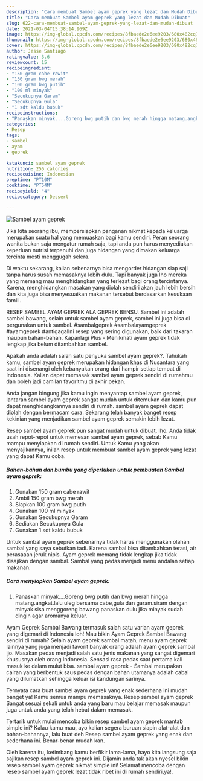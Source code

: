 ```yaml
---
description: "Cara membuat Sambel ayam geprek yang lezat dan Mudah Dibuat"
title: "Cara membuat Sambel ayam geprek yang lezat dan Mudah Dibuat"
slug: 622-cara-membuat-sambel-ayam-geprek-yang-lezat-dan-mudah-dibuat
date: 2021-03-04T15:38:14.969Z
image: https://img-global.cpcdn.com/recipes/8fbaede2e6ee9203/680x482cq70/sambel-ayam-geprek-foto-resep-utama.jpg
thumbnail: https://img-global.cpcdn.com/recipes/8fbaede2e6ee9203/680x482cq70/sambel-ayam-geprek-foto-resep-utama.jpg
cover: https://img-global.cpcdn.com/recipes/8fbaede2e6ee9203/680x482cq70/sambel-ayam-geprek-foto-resep-utama.jpg
author: Jesse Santiago
ratingvalue: 3.6
reviewcount: 15
recipeingredient:
- "150 gram cabe rawit"
- "150 gram bwg merah"
- "100 gram bwg putih"
- "100 ml minyak"
- "Secukupnya Garam"
- "Secukupnya Gula"
- "1 sdt kaldu bubuk"
recipeinstructions:
- "Panaskan minyak....Goreng bwg putih dan bwg merah hingga matang.angkat.lalu uleg bersama cabe,gula dan garam.siram dengan minyak sisa menggoreng bawang.panaskan dulu jika minyak sudah dingin agar aromanya keluar."
categories:
- Resep
tags:
- sambel
- ayam
- geprek

katakunci: sambel ayam geprek 
nutrition: 256 calories
recipecuisine: Indonesian
preptime: "PT10M"
cooktime: "PT54M"
recipeyield: "4"
recipecategory: Dessert

---
```



![Sambel ayam geprek](https://img-global.cpcdn.com/recipes/8fbaede2e6ee9203/680x482cq70/sambel-ayam-geprek-foto-resep-utama.jpg)

Jika kita seorang ibu, mempersiapkan panganan nikmat kepada keluarga merupakan suatu hal yang memuaskan bagi kamu sendiri. Peran seorang  wanita bukan saja mengatur rumah saja, tapi anda pun harus menyediakan keperluan nutrisi terpenuhi dan juga hidangan yang dimakan keluarga tercinta mesti menggugah selera.

Di waktu  sekarang, kalian sebenarnya bisa mengorder hidangan siap saji tanpa harus susah memasaknya lebih dulu. Tapi banyak juga lho mereka yang memang mau menghidangkan yang terlezat bagi orang tercintanya. Karena, menghidangkan masakan yang diolah sendiri akan jauh lebih bersih dan kita juga bisa menyesuaikan makanan tersebut berdasarkan kesukaan famili. 

RESEP SAMBEL AYAM GEPREK ALA GEPREK BENSU. Sambel ini adalah sambel bawang, selain untuk sambel ayam geprek, sambel ini juga bisa di pergunakan untuk sambel. #sambalgeprek #sambalayamgeprek #ayamgeprek #antigagalIni resep yang sering digunakan, baik dari takaran maupun bahan-bahan. Kapanlagi Plus - Menikmati ayam geprek tidak lengkap jika belum ditambahkan sambel.

Apakah anda adalah salah satu penyuka sambel ayam geprek?. Tahukah kamu, sambel ayam geprek merupakan hidangan khas di Nusantara yang saat ini disenangi oleh kebanyakan orang dari hampir setiap tempat di Indonesia. Kalian dapat memasak sambel ayam geprek sendiri di rumahmu dan boleh jadi camilan favoritmu di akhir pekan.

Anda jangan bingung jika kamu ingin menyantap sambel ayam geprek, lantaran sambel ayam geprek sangat mudah untuk ditemukan dan kamu pun dapat menghidangkannya sendiri di rumah. sambel ayam geprek dapat diolah dengan bermacam cara. Sekarang telah banyak banget resep kekinian yang menjadikan sambel ayam geprek semakin lebih lezat.

Resep sambel ayam geprek pun sangat mudah untuk dibuat, lho. Anda tidak usah repot-repot untuk memesan sambel ayam geprek, sebab Kamu mampu menyiapkan di rumah sendiri. Untuk Kamu yang akan menyajikannya, inilah resep untuk membuat sambel ayam geprek yang lezat yang dapat Kamu coba.

<!--inarticleads1-->

##### Bahan-bahan dan bumbu yang diperlukan untuk pembuatan Sambel ayam geprek:

1. Gunakan 150 gram cabe rawit
1. Ambil 150 gram bwg merah
1. Siapkan 100 gram bwg putih
1. Gunakan 100 ml minyak
1. Gunakan Secukupnya Garam
1. Sediakan Secukupnya Gula
1. Gunakan 1 sdt kaldu bubuk


Untuk sambal ayam geprek sebenarnya tidak harus menggunakan olahan sambal yang saya sebutkan tadi. Karena sambal bisa ditambahkan terasi, air perasaaan jeruk nipis. Ayam geprek memang tidak lengkap jika tidak disajikan dengan sambal. Sambal yang pedas menjadi menu andalan setiap makanan. 

<!--inarticleads2-->

##### Cara menyiapkan Sambel ayam geprek:

1. Panaskan minyak....Goreng bwg putih dan bwg merah hingga matang.angkat.lalu uleg bersama cabe,gula dan garam.siram dengan minyak sisa menggoreng bawang.panaskan dulu jika minyak sudah dingin agar aromanya keluar.


Ayam Geprek Sambal Bawang termasuk salah satu varian ayam geprek yang digemari di Indonesia loh! Mau bikin Ayam Geprek Sambal Bawang sendiri di rumah? Selain ayam geprek sambal matah, menu ayam geprek lainnya yang juga menjadi favorit banyak orang adalah ayam geprek sambal ijo. Masakan pedas menjadi salah satu jenis makanan yang sangat digemari khususnya oleh orang Indonesia. Sensasi rasa pedas saat pertama kali masuk ke dalam mulut bisa. sambal ayam geprek - Sambal merupakan cairan yang berbentuk saus pedas dengan bahan utamanya adalah cabai yang dilumatkan sehingga keluar isi kandungan sarinya. 

Ternyata cara buat sambel ayam geprek yang enak sederhana ini mudah banget ya! Kamu semua mampu memasaknya. Resep sambel ayam geprek Sangat sesuai sekali untuk anda yang baru mau belajar memasak maupun juga untuk anda yang telah hebat dalam memasak.

Tertarik untuk mulai mencoba bikin resep sambel ayam geprek mantab simple ini? Kalau kamu mau, ayo kalian segera buruan siapin alat-alat dan bahan-bahannya, lalu buat deh Resep sambel ayam geprek yang enak dan sederhana ini. Benar-benar mudah kan. 

Oleh karena itu, ketimbang kamu berfikir lama-lama, hayo kita langsung saja sajikan resep sambel ayam geprek ini. Dijamin anda tak akan nyesel bikin resep sambel ayam geprek nikmat simple ini! Selamat mencoba dengan resep sambel ayam geprek lezat tidak ribet ini di rumah sendiri,ya!.


